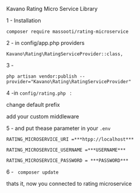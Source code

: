 Kavano Rating Micro Service Library

1 - Installation

``` composer require massooti/rating-microservice ```

2 - in config/app.php providers
```
Kavano\Rating\RatingServiceProvider::class,

```

3 -
```
php artisan vendor:publish --provider="Kavano\Rating\RatingServiceProvider"

```

4 -in ```config/rating.php ``` :

change default prefix

add your custom middleware

5 - and put thease parameter in your ```.env ```
```
RATING_MICROSERVICE_URI =***htpp://localhost***

RATING_MICROSERVICE_USERNAME =***USERNAME***

RATING_MICROSERVICE_PASSWORD = ***PASSWORD***
```

6 - ```  composer update ```



thats it, now you connected to rating microservice
